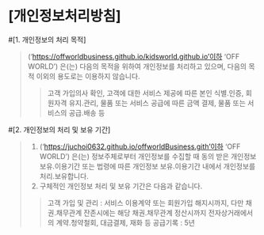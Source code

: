 # [개인정보처리방침]

#[1. 개인정보의 처리 목적]
> <OFF WORLD>(‘https://offworldbusiness.github.io/kidsworld.github.io’이하 ‘OFF WORLD’) 은(는) 다음의 목적을 위하여 개인정보를 처리하고 있으며, 다음의 목적 이외의 용도로는 이용하지 않습니다.
>> 고객 가입의사 확인, 고객에 대한 서비스 제공에 따른 본인 식별.인증, 회원자격 유지.관리, 물품 또는 서비스 공급에 따른 금액 결제, 물품 또는 서비스의 공급.배송 등

#[2. 개인정보의 처리 및 보유 기간]
> 1) <OFF WORLD>(‘https://juchoi0632.github.io/offworldBusiness.gith’이하 ‘OFF WORLD’) 은(는) 정보주체로부터 개인정보를 수집할 때 동의 받은 개인정보 보유․이용기간 또는 법령에 따른 개인정보 보유․이용기간 내에서 개인정보를 처리․보유합니다.
> 2) 구체적인 개인정보 처리 및 보유 기간은 다음과 같습니다.
>> 고객 가입 및 관리 : 서비스 이용계약 또는 회원가입 해지시까지, 다만 채권․채무관계 잔존시에는 해당 채권․채무관계 정산시까지
>> 전자상거래에서의 계약․청약철회, 대금결제, 재화 등 공급기록 : 5년 
